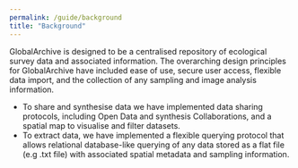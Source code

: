 ```yaml
---
permalink: /guide/background
title: "Background"
---
```

GlobalArchive is designed to be a centralised repository of ecological survey data and associated information. The overarching design principles for GlobalArchive have included ease of use, secure user access, flexible data import, and the collection of any sampling and image analysis information. 
* To share and synthesise data we have implemented data sharing protocols, including Open Data and synthesis Collaborations, and a spatial map to visualise and filter datasets. 
* To extract data, we have implemented a flexible querying protocol that allows relational database-like querying of any data stored as a flat file (e.g .txt file) with associated spatial metadata and sampling information.
